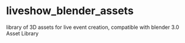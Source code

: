 # liveshow_blender_assets
library of 3D assets for live event creation, compatible with blender 3.0 Asset Library
